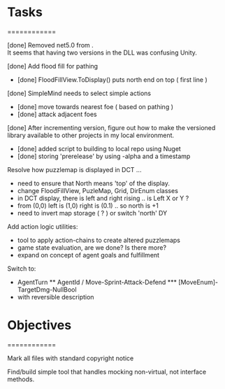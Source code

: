 # Tasks
============

[done] Removed net5.0 from <TargetFramework>.  
      It seems that having two versions in the DLL was confusing Unity.

[done] Add flood fill for pathing
* [done] FloodFillView.ToDisplay() puts north end on top ( first line )

[done] SimpleMind needs to select simple actions
 * [done] move towards nearest foe ( based on pathing )
 * [done] attack adjacent foes

[done] After incrementing version, figure out how to make the versioned library 
            available to other projects in my local environment.
* [done] added script to building to local repo using Nuget
* [done] storing 'prerelease' by using -alpha and a timestamp

Resolve how puzzlemap is displayed in DCT ...
 * need to ensure that North means 'top' of the display.
 * change FloodFillView, PuzleMap, Grid, DirEnum classes
 * in DCT display, there is left and right rising .. is Left X or Y ?
 * from (0,0) left is (1,0) right is (0.1) .. so north is +1
 * need to invert map storage ( ? ) or switch 'north' DY


Add action logic utilities:
* tool to apply action-chains to create altered puzzlemaps
* game state evaluation, are we done?  Is there more?
* expand on concept of agent goals and fulfillment


Switch to:
 * AgentTurn
 ** AgentId / Move-Sprint-Attack-Defend 
 *** [MoveEnum]-TargetDmg-NullBool
 * with reversible description

# Objectives
============

Mark all files with standard copyright notice

Find/build simple tool that handles mocking non-virtual, not interface methods.
